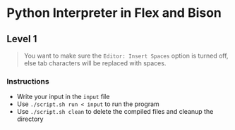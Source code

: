 # Python Interpreter in Flex and Bison

## Level 1

> You want to make sure the `Editor: Insert Spaces` option is turned off, else tab characters will be replaced with spaces.

### Instructions

- Write your input in the `input` file
- Use `./script.sh run < input` to run the program
- Use `./script.sh clean` to delete the compiled files and cleanup the directory 